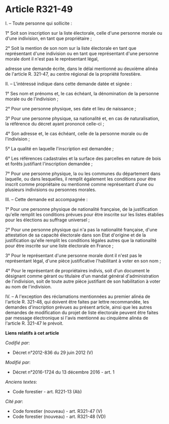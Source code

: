 # Article R321-49

I. – Toute personne qui sollicite :

1° Soit son inscription sur la liste électorale, celle d'une personne morale ou d'une indivision, en tant que propriétaire ;

2° Soit la mention de son nom sur la liste électorale en tant que représentant d'une indivision ou en tant que représentant
d'une personne morale dont il n'est pas le représentant légal,

adresse une demande écrite, dans le délai mentionné au deuxième alinéa de l'article R. 321-47, au centre régional de la
propriété forestière.

II. – L'intéressé indique dans cette demande datée et signée :

1° Ses nom et prénoms et, le cas échéant, la dénomination de la personne morale ou de l'indivision ;

2° Pour une personne physique, ses date et lieu de naissance ;

3° Pour une personne physique, sa nationalité et, en cas de naturalisation, la référence du décret ayant prononcé celle-ci ;

4° Son adresse et, le cas échéant, celle de la personne morale ou de l'indivision ;

5° La qualité en laquelle l'inscription est demandée ;

6° Les références cadastrales et la surface des parcelles en nature de bois et forêts justifiant l'inscription demandée ;

7° Pour une personne physique, la ou les communes du département dans laquelle, ou dans lesquelles, il remplit également les
conditions pour être inscrit comme propriétaire ou mentionné comme représentant d'une ou plusieurs indivisions ou personnes
morales.

III. – Cette demande est accompagnée :

1° Pour une personne physique de nationalité française, de la justification qu'elle remplit les conditions prévues pour être
inscrite sur les listes établies pour les élections au suffrage universel ;

2° Pour une personne physique qui n'a pas la nationalité française, d'une attestation de sa capacité électorale dans son Etat
d'origine et de la justification qu'elle remplit les conditions légales autres que la nationalité pour être inscrite sur une
liste électorale en France ;

3° Pour le représentant d'une personne morale dont il n'est pas le représentant légal, d'une pièce justificative l'habilitant
à voter en son nom ;

4° Pour le représentant de propriétaires indivis, soit d'un document le désignant comme gérant ou titulaire d'un mandat
général d'administration de l'indivision, soit de toute autre pièce justifiant de son habilitation à voter au nom de
l'indivision.

IV. – A l'exception des réclamations mentionnées au premier alinéa de l'article R. 321-48, qui doivent être faites par lettre
recommandée, les demandes d'inscription prévues au présent article, ainsi que les autres demandes de modification du projet
de liste électorale peuvent être faites par message électronique si l'avis mentionné au cinquième alinéa de l'article R.
321-47 le prévoit.

**Liens relatifs à cet article**

_Codifié par_:

  - Décret n°2012-836 du 29 juin 2012 (V)

_Modifié par_:

  - Décret n°2016-1724 du 13 décembre 2016 - art. 1

_Anciens textes_:

  - Code forestier - art. R221-13 (Ab)

_Cité par_:

  - Code forestier (nouveau) - art. R321-47 (V)
  - Code forestier (nouveau) - art. R321-48 (VD)
